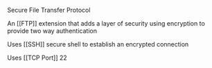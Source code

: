 Secure File Transfer Protocol

An [[FTP]] extension that adds a layer of security using encryption to provide two way authentication

Uses [[SSH]] secure shell to establish an encrypted connection

Uses [[TCP Port]] 22
